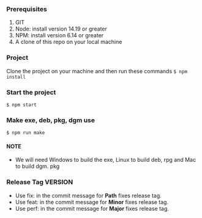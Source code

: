 ### Prerequisites

1. GIT
1. Node: install version 14.19 or greater
1. NPM: install version 6.14 or greater
1. A clone of this repo on your local machine

### Project
Clone the project on your machine and then run these commands
`$ npm install`

### Start the project
`$ npm start`

### Make exe, deb, pkg, dgm use
`$ npm run make`

#### NOTE
* We will need Windows to build the exe, Linux to build deb, rpg and Mac to build dgm. pkg

### Release Tag VERSION
* Use fix: in the commit message for **Path** fixes release tag.
* Use feat: in the commit message for **Minor** fixes release tag.
* Use perf: in the commit message for **Major** fixes release tag.
